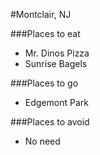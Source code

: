 #Montclair, NJ

###Places to eat
- Mr. Dinos Pizza
- Sunrise Bagels

###Places to go
- Edgemont Park

###Places to avoid
- No need 
